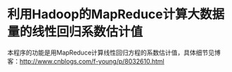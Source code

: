 # 利用Hadoop的MapReduce计算大数据量的线性回归系数估计值

本程序的功能是用MapReduce计算线性回归方程的系数估计值，具体细节见博客：http://www.cnblogs.com/f-young/p/8032610.html
